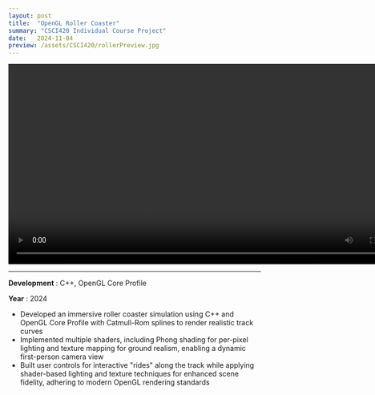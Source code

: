 ```yaml
---
layout: post
title:  "OpenGL Roller Coaster"
summary: "CSCI420 Individual Course Project"
date:   2024-11-04
preview: /assets/CSCI420/rollerPreview.jpg
---
```


<video controls width="800">
  <source src="/assets/CSCI420/RollerCoaster_animation.mp4" type="video/mp4">
  <source src="video.webm" type="video/webm">
  This browser does not support HTML video.
</video>

<hr>

**Development** : C++, OpenGL Core Profile

**Year** : 2024

* Developed an immersive roller coaster simulation using C++ and OpenGL Core Profile with Catmull-Rom splines to render realistic track curves
* Implemented multiple shaders, including Phong shading for per-pixel lighting and texture mapping for ground realism, enabling a dynamic first-person camera view
* Built user controls for interactive "rides" along the track while applying shader-based lighting and texture techniques for enhanced scene fidelity, adhering to modern OpenGL rendering standards
